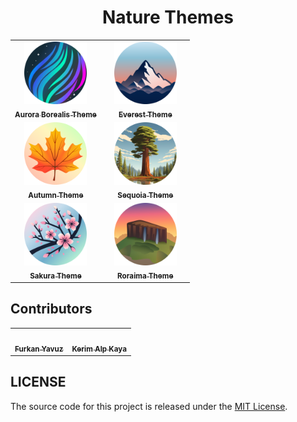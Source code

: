 <h1 align="center">
Nature Themes
</h1>

<!-- THEMES-LIST:START - Do not remove or modify this section -->
<!-- prettier-ignore-start -->
<!-- markdownlint-disable -->
<table> 
   <tr>
      <td align="center">
         <a href="https://github.com/codigrate/jetbrains-themes/tree/main/nature-themes/aurora-borealis-theme">
            <img src="aurora-borealis-theme/icon.png" width="100px;" alt=""/>
            <br/>
            <sub>
               <b>Aurora Borealis Theme</b>
            </sub>
         </a>
      </td>
      <td align="left">
         <a href="https://plugins.jetbrains.com/plugin/22487-aurora-borealis-theme">
            <img src="https://img.shields.io/jetbrains/plugin/v/22487-aurora-borealis-theme.svg?label=Version&style=for-the-badge&logo=jetbrains" height="28px;" alt=""/>
            <br/>
            <img src="https://img.shields.io/jetbrains/plugin/d/22487-aurora-borealis-theme.svg?style=for-the-badge&logo=jetbrains" height="28px;" alt=""/>
            <br/>
            <img src="https://img.shields.io/jetbrains/plugin/r/rating/22487-aurora-borealis-theme?label=Rating&style=for-the-badge&logo=jetbrains" height="28px;" alt=""/>
         </a>
      </td>
      <td align="center">
         <a href="https://github.com/codigrate/jetbrains-themes/tree/main/nature-themes/everest-theme">
            <img src="everest-theme/icon.png" width="100px;" alt=""/>
            <br/>
            <sub>
               <b>Everest Theme</b>
            </sub>
         </a>
      </td>
      <td align="left">
         <a href="https://plugins.jetbrains.com/plugin/22653-everest-theme">
            <img src="https://img.shields.io/jetbrains/plugin/v/22653-everest-theme.svg?label=Version&style=for-the-badge&logo=jetbrains" height="28px;" alt=""/>
            <br/>
            <img src="https://img.shields.io/jetbrains/plugin/d/22653-everest-theme.svg?style=for-the-badge&logo=jetbrains" height="28px;" alt=""/>
            <br/>
            <img src="https://img.shields.io/jetbrains/plugin/r/rating/22653-everest-theme?label=Rating&style=for-the-badge&logo=jetbrains" height="28px;" alt=""/>
         </a>
      </td> 
   </tr>
   <tr>
      <td align="center">
         <a href="https://github.com/codigrate/jetbrains-themes/tree/main/nature-themes/autumn-theme">
            <img src="autumn-theme/icon.png" width="100px;" alt=""/>
            <br/>
            <sub>
               <b>Autumn Theme</b>
            </sub>
         </a>
      </td>
      <td align="left">
         <a href="https://plugins.jetbrains.com/plugin/22700-autumn-theme">
            <img src="https://img.shields.io/jetbrains/plugin/v/22700-autumn-theme.svg?label=Version&style=for-the-badge&logo=jetbrains" height="28px;" alt=""/>
            <br/>
            <img src="https://img.shields.io/jetbrains/plugin/d/22700-autumn-theme.svg?style=for-the-badge&logo=jetbrains" height="28px;" alt=""/>
            <br/>
            <img src="https://img.shields.io/jetbrains/plugin/r/rating/22700-autumn-theme?label=Rating&style=for-the-badge&logo=jetbrains" height="28px;" alt=""/>
         </a>
      </td> 
      <td align="center">
         <a href="https://github.com/codigrate/jetbrains-themes/tree/main/nature-themes/sequoia-theme">
            <img src="sequoia-theme/icon.png" width="100px;" alt=""/>
            <br/>
            <sub>
               <b>Sequoia Theme</b>
            </sub>
         </a>
      </td>
      <td align="left">
         <a href="https://plugins.jetbrains.com/plugin/22826-sequoia-theme">
            <img src="https://img.shields.io/jetbrains/plugin/v/22826-sequoia-theme.svg?label=Version&style=for-the-badge&logo=jetbrains" height="28px;" alt=""/>
            <br/>
            <img src="https://img.shields.io/jetbrains/plugin/d/22826-sequoia-theme.svg?style=for-the-badge&logo=jetbrains" height="28px;" alt=""/>
            <br/>
            <img src="https://img.shields.io/jetbrains/plugin/r/rating/22826-sequoia-theme?label=Rating&style=for-the-badge&logo=jetbrains" height="28px;" alt=""/>
         </a>
      </td>
   </tr>
   <tr>
      <td align="center">
         <a href="https://github.com/codigrate/jetbrains-themes/tree/main/nature-themes/sakura-theme">
            <img src="sakura-theme/icon.png" width="100px;" alt=""/>
            <br/>
            <sub>
               <b>Sakura Theme</b>
            </sub>
         </a>
      </td>
      <td align="left">
         <a href="https://plugins.jetbrains.com/plugin/22872-sakura-theme">
            <img src="https://img.shields.io/jetbrains/plugin/v/22872-sakura-theme.svg?label=Version&style=for-the-badge&logo=jetbrains" height="28px;" alt=""/>
            <br/>
            <img src="https://img.shields.io/jetbrains/plugin/d/22872-sakura-theme.svg?style=for-the-badge&logo=jetbrains" height="28px;" alt=""/>
            <br/>
            <img src="https://img.shields.io/jetbrains/plugin/r/rating/22872-sakura-theme?label=Rating&style=for-the-badge&logo=jetbrains" height="28px;" alt=""/>
         </a>
      </td>
      <td align="center">
         <a href="https://github.com/codigrate/jetbrains-themes/tree/main/nature-themes/roraima-theme">
            <img src="roraima-theme/icon.png" width="100px;" alt=""/>
            <br/>
            <sub>
               <b>Roraima Theme</b>
            </sub>
         </a>
      </td>
      <td align="left">
         <a href="https://plugins.jetbrains.com/plugin/22961-roraima-theme">
            <img src="https://img.shields.io/jetbrains/plugin/v/22961-roraima-theme.svg?label=Version&style=for-the-badge&logo=jetbrains" height="28px;" alt=""/>
            <br/>
            <img src="https://img.shields.io/jetbrains/plugin/d/22961-roraima-theme.svg?style=for-the-badge&logo=jetbrains" height="28px;" alt=""/>
            <br/>
            <img src="https://img.shields.io/jetbrains/plugin/r/rating/22961-roraima-theme?label=Rating&style=for-the-badge&logo=jetbrains" height="28px;" alt=""/>
         </a>
      </td>
   </tr>
</table>


<!-- markdownlint-enable -->
<!-- prettier-ignore-end -->

<!-- THEMES-LIST:END -->

## Contributors

<!-- ALL-CONTRIBUTORS-LIST:START - Do not remove or modify this section -->
<!-- prettier-ignore-start -->
<!-- markdownlint-disable -->
<table>
   <tr>
      <td align="center"><a href="https://github.com/furknyavuz"><img src="https://avatars0.githubusercontent.com/u/2248168?s=460&u=435ef6ade0785a7a135ce56cae751fb3ade1d126&v=4" width="100px;" alt=""/><br /><sub><b>Furkan Yavuz</b></sub></a><br /></td>
      <td align="center"><a href="https://github.com/kerimalp"><img src="https://avatars.githubusercontent.com/u/90132495?v=4" width="100px;" alt=""/><br /><sub><b>Kerim Alp Kaya</b></sub></a><br /></td>
   </tr>
</table>

<!-- markdownlint-enable -->
<!-- prettier-ignore-end -->

<!-- ALL-CONTRIBUTORS-LIST:END -->

## LICENSE

The source code for this project is released under the [MIT License](LICENSE).
